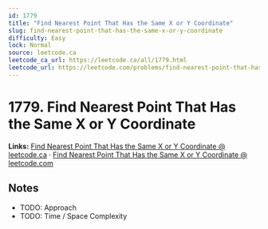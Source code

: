 ```yaml
--- 
id: 1779
title: "Find Nearest Point That Has the Same X or Y Coordinate"
slug: find-nearest-point-that-has-the-same-x-or-y-coordinate
difficulty: Easy
lock: Normal
source: leetcode.ca
leetcode_ca_url: https://leetcode.ca/all/1779.html
leetcode_url: https://leetcode.com/problems/find-nearest-point-that-has-the-same-x-or-y-coordinate/
---
```


# 1779. Find Nearest Point That Has the Same X or Y Coordinate

**Links:** [Find Nearest Point That Has the Same X or Y Coordinate @ leetcode.ca](https://leetcode.ca/all/1779.html) · [Find Nearest Point That Has the Same X or Y Coordinate @ leetcode.com](https://leetcode.com/problems/find-nearest-point-that-has-the-same-x-or-y-coordinate/)

## Notes
- TODO: Approach
- TODO: Time / Space Complexity
